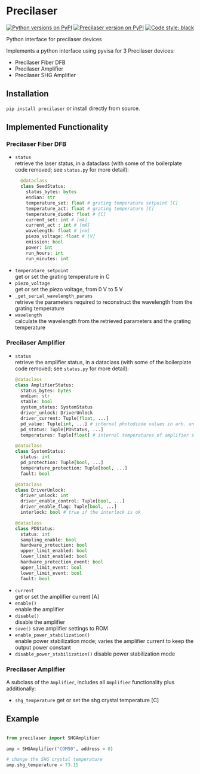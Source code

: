 # Precilaser

[![Python versions on PyPI](https://img.shields.io/pypi/pyversions/precilaser.svg)](https://pypi.python.org/pypi/precilaser/)
[![Precilaser version on PyPI](https://img.shields.io/pypi/v/precilaser.svg "Precilaser on PyPI")](https://pypi.python.org/pypi/precilaser/)
[![Code style: black](https://img.shields.io/badge/code%20style-black-000000.svg)](https://github.com/psf/black)

 Python interface for precilaser devices

Implements a python interface using pyvisa for 3 Precilaser devices:
* Precilaser Fiber DFB
* Precilaser Amplifier
* Precilaser SHG Amplifier

## Installation
`pip install precilaser` or install directly from source.

## Implemented Functionality
### Precilaser Fiber DFB
* `status`  
  retrieve the laser status, in a dataclass (with some of the boilerplate code removed; see `status.py` for more detail):
  ```Python
    @dataclass
    class SeedStatus:
      status_bytes: bytes
      endian: str
      temperature_set: float # grating temperature setpoint [C]
      temperature_act: float # grating temperature [C]
      temperature_diode: float # [C]
      current_set: int # [mA]
      current_act : int # [mA]
      wavelength: float # [nm]
      piezo_voltage: float # [V]
      emission: bool
      power: int
      run_hours: int
      run_minutes: int
  ```
* `temperature_setpoint`  
  get or set the grating temperature in C
* `piezo_voltage`  
  get or set the piezo voltage, from 0 V to 5 V
* `_get_serial_wavelength_params`  
  retrieve the parameters required to reconstruct the wavelength from the grating temperature
* `wavelength`  
  calculate the wavelength from the retrieved parameters and the grating temperature

### Precilaser Amplifier
* `status`  
  retrieve the amplifier status, in a dataclass (with some of the boilerplate code removed; see `status.py` for more detail):
  ```Python
  @dataclass
  class AmplifierStatus:
    status_bytes: bytes
    endian: str
    stable: bool
    system_status: SystemStatus
    driver_unlock: DriverUnlock
    driver_current: Tuple[float, ...]
    pd_value: Tuple[int, ...] # internal photodiode values in arb. units
    pd_status: Tuple[PDStatus, ...]
    temperatures: Tuple[float] # internal temperatures of amplifier stages etc.

  @dataclass
  class SystemStatus:
    status: int
    pd_protection: Tuple[bool, ...]
    temperature_protection: Tuple[bool, ...]
    fault: bool

  @dataclass
  class DriverUnlock:
    driver_unlock: int
    driver_enable_control: Tuple[bool, ...]
    driver_enable_flag: Tuple[bool, ...]
    interlock: bool # true if the interlock is ok

  @dataclass
  class PDStatus:
    status: int
    sampling_enable: bool
    hardware_protection: bool
    upper_limit_enabled: bool
    lower_limit_enabled: bool
    hardware_protection_event: bool
    upper_limit_event: bool
    lower_limit_event: bool
    fault: bool
  ```
* `current`  
  get or set the amplifier current [A]
* `enable()`  
  enable the amplifier
* `disable()`  
  disable the amplifier
* `save()`
  save amplifier settings to ROM
* `enable_power_stabilization()`  
  enable power stabilization mode; varies the amplifier current to keep the output power constant
* `disable_power_stabilization()`
  disable power stabilization mode

### Precilaser Amplifier
A subclass of the `Amplifier`, includes all `Amplifier` functionality plus additionally:
* `shg_temperature`
  get or set the shg crystal temperature [C]

## Example
```Python

from precilaser import SHGAmplifier

amp = SHGAmplifier("COM50", address = 0)

# change the SHG crystal temperature
amp.shg_temperature = 73.15